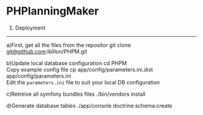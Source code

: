 PHPlanningMaker
===============
1) Deployment
-------------
a)First, get all the files from the repositor
    git clone git@github.com:lbillon/PHPM.git

b)Update local database configuration
    cd PHPM  
Copy example config file
    cp app/config/parameters.ini.dist app/config/parameters.ini  
Edit the `parameters.ini` file to suit your local DB configuration

c)Retreive all symfony bundles files
    ./bin/vendors install  

d)Generate database tables 
    ./app/console doctrine:schema:create






